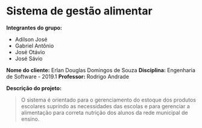 # Sistema de gestão alimentar

**Integrantes do grupo:**

- Adilson José 
- Gabriel Antônio
- José Otávio
- José Sávio

**Nome do cliente:** Erlan Douglas Domingos de Souza
**Disciplina:** Engenharia de Software - 2019.1 
**Professor:** Rodrigo Andrade

**Descrição do projeto:**

> O sistema é orientado para o gerenciamento do estoque dos produtos escolares suprindo as necessidades das escolas e para gerenciar a alimentação para correta nutrição dos alunos da rede municipal de ensino. 

      
